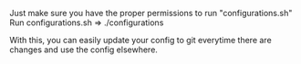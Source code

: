 Just make sure you have the proper permissions to run "configurations.sh"
Run configurations.sh => ./configurations

With this, you can easily update your config to git everytime there are changes and 
use the config elsewhere. 
